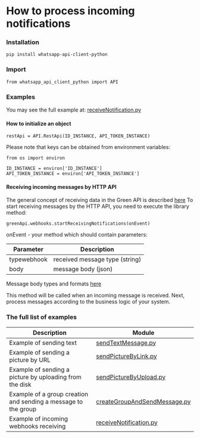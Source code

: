 # How to process incoming notifications
### Installation
```
pip install whatsapp-api-client-python
```
### Import 
```
from whatsapp_api_client_python import API
```
### Examples
You may see the full example at: [receiveNotification.py](https://github.com/green-api/whatsapp-api-client-python/blob/master/examples/receiveNotification.py)

#### How to initialize an object

```
restApi = API.RestApi(ID_INSTANCE, API_TOKEN_INSTANCE)
```
Please note that keys can be obtained from environment variables:
```
from os import environ

ID_INSTANCE = environ['ID_INSTANCE']
API_TOKEN_INSTANCE = environ['API_TOKEN_INSTANCE']
```

#### Receiving incoming messages by HTTP API

The general concept of receiving data in the Green API is described [here](https://green-api.com/docs/api/receiving/)
To start receiving messages by the HTTP API, you need to execute the library method:

```
greenApi.webhooks.startReceivingNotifications(onEvent)
```

onEvent - your method which should contain parameters:

Parameter | Description
----- | -----
typewebhook | received message type (string)
body | message body (json)

Message body types and formats [here](https://green-api.com/docs/api/receiving/notifications-format/)

This method will be called when an incoming message is received. Next, process messages according to the business logic of your system.

### The full list of examples

Description |  Module
----- | ----- 
Example of sending text | [sendTextMessage.py](https://github.com/green-api/whatsapp-api-client-python/blob/master/examples/sendTextMessage.py)
Example of sending a picture by URL | [sendPictureByLink.py](https://github.com/green-api/whatsapp-api-client-python/blob/master/examples/sendPictureByLink.py)
Example of sending a picture by uploading from the disk | [sendPictureByUpload.py](https://github.com/green-api/whatsapp-api-client-python/blob/master/examples/sendPictureByUpload.py)
Example of a group creation and sending a message to the group | [createGroupAndSendMessage.py](https://github.com/green-api/whatsapp-api-client-python/blob/master/examples/createGroupAndSendMessage.py)
Example of incoming webhooks receiving | [receiveNotification.py](https://github.com/green-api/whatsapp-api-client-python/blob/master/examples/receiveNotification.py)
